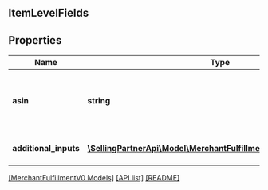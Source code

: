 ## ItemLevelFields

## Properties

Name | Type | Description | Notes
------------ | ------------- | ------------- | -------------
**asin** | **string** | The Amazon Standard Identification Number (ASIN) of the item. |
**additional_inputs** | [**\SellingPartnerApi\Model\MerchantFulfillmentV0\AdditionalInputs[]**](AdditionalInputs.md) | A list of additional inputs. |

[[MerchantFulfillmentV0 Models]](../) [[API list]](../../Api) [[README]](../../../README.md)
